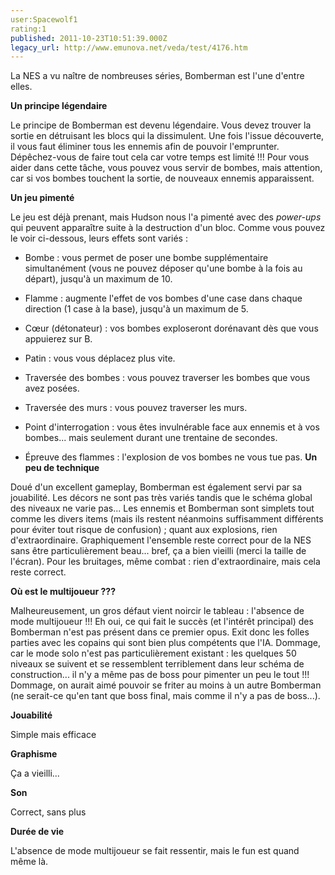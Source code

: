 ```yaml
---
user:Spacewolf1
rating:1
published: 2011-10-23T10:51:39.000Z
legacy_url: http://www.emunova.net/veda/test/4176.htm
---
```

La NES a vu naître de nombreuses séries, Bomberman est l'une d'entre elles.  

  

**Un principe légendaire**  

Le principe de Bomberman est devenu légendaire. Vous devez trouver la sortie en détruisant les blocs qui la dissimulent. Une fois l'issue découverte, il vous faut éliminer tous les ennemis afin de pouvoir l'emprunter. Dépêchez-vous de faire tout cela car votre temps est limité !!! Pour vous aider dans cette tâche, vous pouvez vous servir de bombes, mais attention, car si vos bombes touchent la sortie, de nouveaux ennemis apparaissent.  

  

**Un jeu pimenté**  

Le jeu est déjà prenant, mais Hudson nous l'a pimenté avec des _power-ups_ qui peuvent apparaître suite à la destruction d'un bloc. Comme vous pouvez le voir ci-dessous, leurs effets sont variés :  

  


  

* Bombe : vous permet de poser une bombe supplémentaire simultanément (vous ne pouvez déposer qu'une bombe à la fois au départ), jusqu'à un maximum de 10\.   

* Flamme : augmente l'effet de vos bombes d'une case dans chaque direction (1 case à la base), jusqu'à un maximum de 5\.   

* Cœur (détonateur) : vos bombes exploseront dorénavant dès que vous appuierez sur B.   

* Patin : vous vous déplacez plus vite.   

* Traversée des bombes : vous pouvez traverser les bombes que vous avez posées.   

* Traversée des murs : vous pouvez traverser les murs.   

* Point d'interrogation : vous êtes invulnérable face aux ennemis et à vos bombes... mais seulement durant une trentaine de secondes.   

* Épreuve des flammes : l'explosion de vos bombes ne vous tue pas.
**Un peu de technique**  

Doué d'un excellent gameplay, Bomberman est également servi par sa jouabilité. Les décors ne sont pas très variés tandis que le schéma global des niveaux ne varie pas... Les ennemis et Bomberman sont simplets tout comme les divers items (mais ils restent néanmoins suffisamment différents pour éviter tout risque de confusion) ; quant aux explosions, rien d'extraordinaire. Graphiquement l'ensemble reste correct pour de la NES sans être particulièrement beau... bref, ça a bien vieilli (merci la taille de l'écran). Pour les bruitages, même combat : rien d'extraordinaire, mais cela reste correct.  

  

**Où est le multijoueur ???**  

Malheureusement, un gros défaut vient noircir le tableau : l'absence de mode multijoueur !!! Eh oui, ce qui fait le succès (et l'intérêt principal) des Bomberman n'est pas présent dans ce premier opus. Exit donc les folles parties avec les copains qui sont bien plus compétents que l'IA. Dommage, car le mode solo n'est pas particulièrement existant : les quelques 50 niveaux se suivent et se ressemblent terriblement dans leur schéma de construction... il n'y a même pas de boss pour pimenter un peu le tout !!! Dommage, on aurait aimé pouvoir se friter au moins à un autre Bomberman (ne serait-ce qu'en tant que boss final, mais comme il n'y a pas de boss...).  

  

  

**Jouabilité**  

Simple mais efficace  

**Graphisme**  

Ça a vieilli...  

**Son**  

Correct, sans plus  

**Durée de vie**  

L'absence de mode multijoueur se fait ressentir, mais le fun est quand même là.